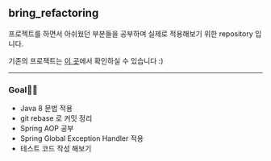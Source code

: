 ## bring_refactoring

프로젝트를 하면서 아쉬웠던 부분들을 공부하며 실제로 적용해보기 위한 repository 입니다.



기존의 프로젝트는 [이 곳](<https://github.com/BBBOMi/Wonder-Server>)에서 확인하실 수 있습니다 :)



-----

### Goal🏃‍♂️

* Java 8 문법 적용
* git rebase 로 커밋 정리
* Spring AOP 공부
* Spring Global Exception Handler 적용
* 테스트 코드 작성 해보기